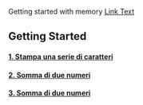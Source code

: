 Getting started with memory
[Link Text](Save%20input%20in%20memory.asm)

## Getting Started
#### [1. Stampa una serie di caratteri](Es%201%20-%20Nome.asm)
#### [2. Somma di due numeri](Es%202%20-%20Somma.asm)
#### [3. Somma di due numeri](ES%203%20-%20PrecedenteSuccessivo.asm)


